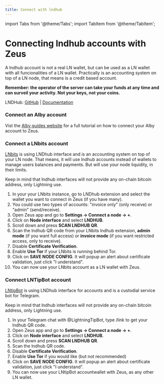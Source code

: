 ```yaml
---
title: Connect with lndhub
---
```


import Tabs from '@theme/Tabs';
import TabItem from '@theme/TabItem';

# Connecting lndhub accounts with Zeus
A lndhub account is not a real LN wallet, but can be used as a LN wallet with all funcionalities of a LN wallet. Practically is an accounting system on top of a LN node, that means is a credit based account.

**Remember: the operator of the server can take your funds at any time and can surveil your activity. Not your keys, not your coins.**

LNDHub: [GitHub](https://github.com/BlueWallet/LndHub) | [Documentation](https://bluewallet.io/lndhub/)

### Connect an Alby account

Vist the [Alby guides website](https://guides.getalby.com/overall-guide/alby-lightning-wallet/connect-your-alby-lightning-wallet-to-other-apps/connect-to-mobile-apps/connect-to-zeus) for a full tutorial on how to connect your Alby account to Zeus.

### Connect a LNbits account

[LNbits](https://lnbits.com) is using LNDhub interface and is an accounting system on top of your LN node. That means, it will use lndhub accounts instead of wallets to manage users balances and payments. But will use your node liquidity, in their limits.

Keep in mind that lndhub interfaces will not provide any on-chain bitcoin address, only Lightning use.

1. In your your LNbits instance, go to LNDhub extension and select the wallet you want to connect in Zeus (if you have many).
2. You could use two types of accounts: "invoice only" (only receive) or "admin" (send/receive).
3. Open Zeus app and go to **Settings -> Connect a node -> +**.
4. Click on **Node interface** and select **LNDHUB**.
5. Scroll down and press **SCAN LNDHUB QR**. 
6. Scan the lndhub QR code from your LNbits lndhub extension, **admin mode** (if you want full access) or **invoice mode** (if you want restricted access, only to receive).
7. Disable **Certificate Verification**.
8. Enable **Use Tor** if your LNbits is running behind Tor.
9. Click on **SAVE NODE CONFIG**. It will popup an alert about certificate validation, just click "I understand".
10. You can now use your LNbits account as a LN wallet with Zeus.

### Connect LNTipBot account

[LNtipBot](https://t.me/LightningTipBot) is using LNDhub interface for accounts and is a custodial service bot for Telegram.

Keep in mind that lndhub interfaces will not provide any on-chain bitcoin address, only Lightning use.

1. In your Telegram chat with @LightningTipBot, type /link to get your lndhub QR code.
2. Open Zeus app and go to **Settings -> Connect a node -> +**.
3. Click on **Node interface** and select **LNDHUB**.
4. Scroll down and press **SCAN LNDHUB QR**.
5. Scan the lndhub QR code.
6. Disable **Certificate Verification**.
7. Enable **Use Tor** if you would like (but not recommended)
8. Click on **SAVE NODE CONFIG**. It will popup an alert about certificate validation, just click "I understand".
9. You can now use your LNtipBot accountwallet with Zeus, as any other LN wallet.

